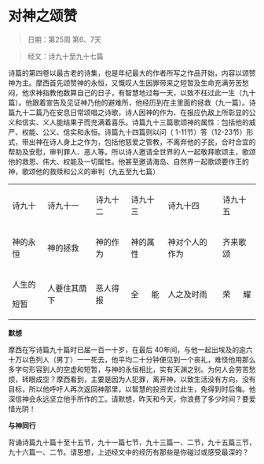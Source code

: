 # 对神之颂赞 

> 日期：第25周 第6、7天

> 经文：诗九十至九十七篇

诗篇的第四卷以最古老的诗集，也是年纪最大的作者所写之作品开始，内容以颂赞神为主。摩西首先颂赞神的永恒，又慨叹人生因罪带来之短暂及生命充满劳苦愁闷，他求神指教他数算自己的日子，有智慧地过每一天，以致不枉过此一生（九十篇）。他跟着宣告及见证神乃他的避难所，他经历到在主里面的拯救（九一篇）。诗篇九十二篇乃在安息日常颂唱之诗歌，诗人因神的作为、在报应仇敌上所彰显的公义和信实、义人能结果子而充满着喜乐。诗篇九十三篇歌颂神的属性：包括他的威严、权能、公义、信实和永恒。诗篇九十四篇则以问（ 1-11节）答（12-23节）形式，带出神在诗人身上之作为，包括他慈爱之管教，不离弃他的子民，合时合宜的帮助及安慰，审判罪人、恶人等。所以诗人邀请全世界的人一起敬拜歌颂主，歌颂他的救恩、伟大、权能及一切属性。他甚至邀请海岛、自然界一起歌颂要作王的神，歌颂他的救赎和公义的审判（九五至九七篇）

<table>
 <tbody>
  <tr>
   <td><p>诗九十</p></td>
   <td><p>诗九十一</p></td>
   <td><p>诗九十二</p></td>
   <td><p>诗九十三</p></td>
   <td><p>诗九十四</p></td>
   <td><p>诗九十五</p></td>
  </tr>
  <tr>
   <td><p>神的永恒</p></td>
   <td><p>神的拯救</p></td>
   <td><p>神的作为</p></td>
   <td><p>神的属性</p></td>
   <td><p>神对个人的作为</p></td>
   <td><p>齐来歌颂</p></td>
  </tr>
  <tr>
   <td><p>人生的</p><p>短暂</p></td>
   <td><p>人要住其荫下</p></td>
   <td><p>恶人得报</p></td>
   <td><p>全&nbsp;&nbsp;&nbsp;&nbsp;&nbsp; 能</p></td>
   <td><p>人之及时雨</p></td>
   <td><p>荣&nbsp;&nbsp;&nbsp;&nbsp;&nbsp; 耀</p></td>
  </tr>
 </tbody>
</table>

**默想**

摩西在写诗篇九十篇时已届一百一十岁，在最后 40年间，与他一起出埃及的逾六十万以色列人（男丁）一一死去，他平均二十分钟便见到一个丧礼，难怪他用那么多字句形容到人的空虚和短暂，与神的永恒相比，实有天渊之别。为何人会劳苦愁烦，转眼成空？摩西看到，主要是因为人犯罪，离开神，以致生活没有方向，没有目标，所以他呼吁人再次返回神那里，以智慧的投资去过此生，免得到时后悔。他深信神会永远坚立他手所作的工。请默想，昨天和今天，你浪费了多少时间？要爱惜光阴！

**与神同行**

背诵诗篇九十篇十至十五节，九十一篇七节，九十三篇一、二节，九十五篇三节，九十六篇一、二节。请思想，上述经文中的经历有那些是你碰过或感受最深的？

